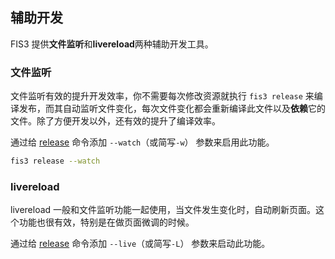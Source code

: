 ## 辅助开发

FIS3 提供**文件监听**和**livereload**两种辅助开发工具。

### 文件监听

文件监听有效的提升开发效率，你不需要每次修改资源就执行 `fis3 release` 来编译发布，而其自动监听文件变化，每次文件变化都会重新编译此文件以及**依赖**它的文件。除了方便开发以外，还有效的提升了编译效率。

通过给 [release][] 命令添加 `--watch`（或简写`-w`） 参数来启用此功能。

```bash
fis3 release --watch
```

### livereload

livereload 一般和文件监听功能一起使用，当文件发生变化时，自动刷新页面。这个功能也很有效，特别是在做页面微调的时候。

通过给 [release][] 命令添加 `--live`（或简写`-L`） 参数来启动此功能。

[release]: ./command.md#release